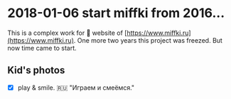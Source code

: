 # 2018-01-06 start miffki from 2016...

This is a complex work for :bear: website of [https://www.miffki.ru](https://www.miffki.ru). One more two years this project was freezed. But now time came to start.

## Kid's photos

- [x] play & smile. :ru: "Играем и смеёмся."
